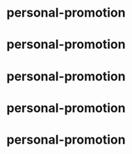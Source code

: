 # personal-promotion
# personal-promotion
# personal-promotion
# personal-promotion
# personal-promotion
